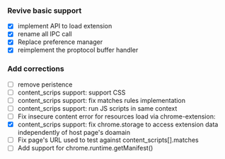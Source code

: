### Revive basic support
-[x] implement API to load extension
-[x] rename all IPC call
-[x] Replace preference manager
-[x] reimplement the proptocol buffer handler

### Add corrections
-[ ] remove peristence
-[ ] content_scrips support: support CSS
-[ ] content_scrips support: fix matches rules implementation	
-[ ] content_scrips support: run JS scripts in same context
-[ ] Fix insecure content error for resources load via chrome-extension:
-[x] content_scrips support: fix chrome.storage to access extension data independently of host page's doamain
-[ ] Fix page's URL used to test against content_scripts[].matches
-[ ] Add support for chrome.runtime.getManifest()
